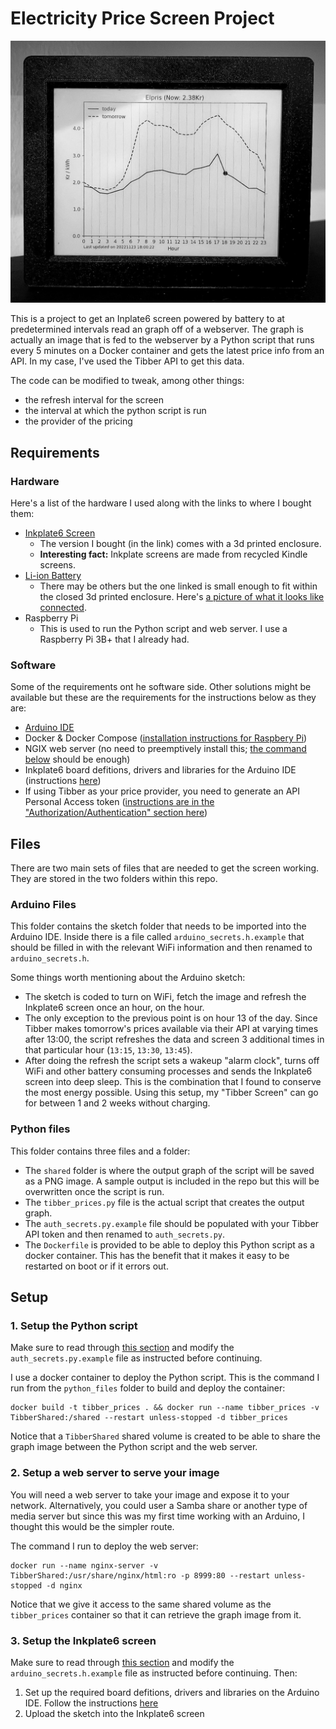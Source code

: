 # Electricity Price Screen Project

![tibber_screen](./images/tibber_screen.jpg)

This is a project to get an Inplate6 screen powered by battery to at predetermined intervals read an graph off of a webserver. The graph is actually an image that is fed to the webserver by a Python script that runs every 5 minutes on a Docker container and gets the latest price info from an API. In my case, I've used the Tibber API to get this data.

The code can be modified to tweak, among other things:

- the refresh interval for the screen
- the interval at which the python script is run
- the provider of the pricing

## Requirements

### Hardware

Here's a list of the hardware I used along with the links to where I bought them:

- [Inkplate6 Screen](https://e-radionica.com/en/inkplate-6-v2-with-enclosure.html)
  - The version I bought (in the link) comes with a 3d printed enclosure.
  - **Interesting fact:** Inkplate screens are made from recycled Kindle screens.
- [Li-ion Battery](https://e-radionica.com/en/li-ion-battery-1200mah.html)
  - There may be others but the one linked is small enough to fit within the closed 3d printed enclosure. Here's [a picture of what it looks like connected](./images/inkplate_and_battery.jpg).
- Raspberry Pi
  - This is used to run the Python script and web server. I use a Raspberry Pi 3B+ that I already had.

### Software

Some of the requirements ont he software side. Other solutions might be available but these are the requirements for the instructions below as they are:

- [Arduino IDE](https://www.arduino.cc/en/software)
- Docker & Docker Compose ([installation instructions for Raspbery Pi](https://dev.to/elalemanyo/how-to-install-docker-and-docker-compose-on-raspberry-pi-1mo))
- NGIX web server (no need to preemptively install this; [the command below](#2-setup-a-web-server-to-serve-your-image) should be enough)
- Inkplate6 board defitions, drivers and libraries for the Arduino IDE (instructions [here](https://inkplate.readthedocs.io/en/latest/get-started.html#arduino))
- If using Tibber as your price provider, you need to generate an API Personal Access token ([instructions are in the "Authorization/Authentication" section here](https://developer.tibber.com/docs/guides/calling-api))

## Files

There are two main sets of files that are needed to get the screen working. They are stored in the two folders within this repo.

### Arduino Files

This folder contains the sketch folder that needs to be imported into the Arduino IDE. Inside there is a file called `arduino_secrets.h.example` that should be filled in with the relevant WiFi information and then renamed to `arduino_secrets.h`.

Some things worth mentioning about the Arduino sketch:

- The sketch is coded to turn on WiFi, fetch the image and refresh the Inkplate6 screen once an hour, on the hour.
- The only exception to the previous point is on hour 13 of the day. Since Tibber makes tomorrow's prices available via their API at varying times after 13:00, the script refreshes the data and screen 3 additional times in that particular hour (`13:15`, `13:30`, `13:45`).
- After doing the refresh the script sets a wakeup "alarm clock", turns off WiFi and other battery consuming processes and sends the Inkplate6 screen into deep sleep. This is the combination that I found to conserve the most energy possible. Using this setup, my "Tibber Screen" can go for between 1 and 2 weeks without charging.

### Python files

This folder contains three files and a folder:

- The `shared` folder is where the output graph of the script will be saved as a PNG image. A sample output is included in the repo but this will be overwritten once the script is run.
- The `tibber_prices.py` file is the actual script that creates the output graph.
- The `auth_secrets.py.example` file should be populated with your Tibber API token and then renamed to `auth_secrets.py`.
- The `Dockerfile` is provided to be able to deploy this Python script as a docker container. This has the benefit that it makes it easy to be restarted on boot or if it errors out.

## Setup

### 1. Setup the Python script

Make sure to read through [this section](#python-files) and modify the `auth_secrets.py.example` file as instructed before continuing.

I use a docker container to deploy the Python script. This is the command I run from the `python_files` folder to build and deploy the container:

```console
docker build -t tibber_prices . && docker run --name tibber_prices -v TibberShared:/shared --restart unless-stopped -d tibber_prices
```

Notice that a `TibberShared` shared volume is created to be able to share the graph image between the Python script and the web server.

### 2. Setup a web server to serve your image

You will need a web server to take your image and expose it to your network. Alternatively, you could user a Samba share or another type of media server but since this was my first time working with an Arduino, I thought this would be the simpler route.

The command I run to deploy the web server:

```console
docker run --name nginx-server -v TibberShared:/usr/share/nginx/html:ro -p 8999:80 --restart unless-stopped -d nginx
```

Notice that we give it access to the same shared volume as the `tibber_prices` container so that it can retrieve the graph image from it.

### 3. Setup the Inkplate6 screen

Make sure to read through [this section](#arduino-files) and modify the `arduino_secrets.h.example` file as instructed before continuing. Then:

1. Set up the required board defitions, drivers and libraries on the Arduino IDE. Follow the instructions [here](https://inkplate.readthedocs.io/en/latest/get-started.html#arduino)
2. Upload the sketch into the Inkplate6 screen
